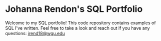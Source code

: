 # Johanna Rendon's SQL Portfolio

Welcome to my SQL portfolio! This code repository contains examples of SQL I've written. Feel free to take a look and reach out if you have any questions:
jrend18@wgu.edu
